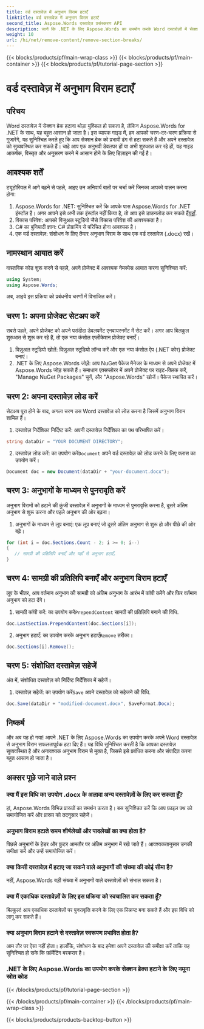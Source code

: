 ```yaml
---
title: वर्ड दस्तावेज़ में अनुभाग विराम हटाएँ
linktitle: वर्ड दस्तावेज़ में अनुभाग विराम हटाएँ
second_title: Aspose.Words दस्तावेज़ प्रसंस्करण API
description: जानें कि .NET के लिए Aspose.Words का उपयोग करके Word दस्तावेज़ों में सेक्शन ब्रेक कैसे निकालें। यह विस्तृत, चरण-दर-चरण मार्गदर्शिका सुचारू दस्तावेज़ प्रबंधन और संपादन सुनिश्चित करती है।
weight: 10
url: /hi/net/remove-content/remove-section-breaks/
---
```


{{< blocks/products/pf/main-wrap-class >}}
{{< blocks/products/pf/main-container >}}
{{< blocks/products/pf/tutorial-page-section >}}

# वर्ड दस्तावेज़ में अनुभाग विराम हटाएँ

## परिचय

Word दस्तावेज़ में सेक्शन ब्रेक हटाना थोड़ा मुश्किल हो सकता है, लेकिन Aspose.Words for .NET के साथ, यह बहुत आसान हो जाता है। इस व्यापक गाइड में, हम आपको चरण-दर-चरण प्रक्रिया से गुजारेंगे, यह सुनिश्चित करते हुए कि आप सेक्शन ब्रेक को प्रभावी ढंग से हटा सकते हैं और अपने दस्तावेज़ को सुव्यवस्थित कर सकते हैं। चाहे आप एक अनुभवी डेवलपर हों या अभी शुरुआत कर रहे हों, यह गाइड आकर्षक, विस्तृत और अनुसरण करने में आसान होने के लिए डिज़ाइन की गई है।

## आवश्यक शर्तें

ट्यूटोरियल में आगे बढ़ने से पहले, आइए उन अनिवार्य बातों पर चर्चा करें जिनका आपको पालन करना होगा:

1.  Aspose.Words for .NET: सुनिश्चित करें कि आपके पास Aspose.Words for .NET इंस्टॉल है। अगर आपने इसे अभी तक इंस्टॉल नहीं किया है, तो आप इसे डाउनलोड कर सकते हैं[यहाँ](https://releases.aspose.com/words/net/).
2. विकास परिवेश: आपको विजुअल स्टूडियो जैसे विकास परिवेश की आवश्यकता है।
3. C# का बुनियादी ज्ञान: C# प्रोग्रामिंग से परिचित होना आवश्यक है।
4. एक वर्ड दस्तावेज़: संशोधन के लिए तैयार अनुभाग विराम के साथ एक वर्ड दस्तावेज़ (.docx) रखें।

## नामस्थान आयात करें

वास्तविक कोड शुरू करने से पहले, अपने प्रोजेक्ट में आवश्यक नेमस्पेस आयात करना सुनिश्चित करें:

```csharp
using System;
using Aspose.Words;
```

अब, आइये इस प्रक्रिया को प्रबंधनीय चरणों में विभाजित करें।

## चरण 1: अपना प्रोजेक्ट सेटअप करें

सबसे पहले, अपने प्रोजेक्ट को अपने पसंदीदा डेवलपमेंट एनवायरनमेंट में सेट करें। अगर आप बिलकुल शुरुआत से शुरू कर रहे हैं, तो एक नया कंसोल एप्लीकेशन प्रोजेक्ट बनाएँ।

1. विज़ुअल स्टूडियो खोलें: विज़ुअल स्टूडियो लॉन्च करें और एक नया कंसोल ऐप (.NET कोर) प्रोजेक्ट बनाएं।
2. .NET के लिए Aspose.Words जोड़ें: आप NuGet पैकेज मैनेजर के माध्यम से अपने प्रोजेक्ट में Aspose.Words जोड़ सकते हैं। समाधान एक्सप्लोरर में अपने प्रोजेक्ट पर राइट-क्लिक करें, "Manage NuGet Packages" चुनें, और "Aspose.Words" खोजें। पैकेज स्थापित करें।

## चरण 2: अपना दस्तावेज़ लोड करें

सेटअप पूरा होने के बाद, अगला चरण उस Word दस्तावेज़ को लोड करना है जिसमें अनुभाग विराम शामिल हैं।

1. दस्तावेज़ निर्देशिका निर्दिष्ट करें: अपनी दस्तावेज़ निर्देशिका का पथ परिभाषित करें।
```csharp
string dataDir = "YOUR DOCUMENT DIRECTORY";
```
2.  दस्तावेज़ लोड करें: का उपयोग करें`Document` अपने वर्ड दस्तावेज़ को लोड करने के लिए क्लास का उपयोग करें।
```csharp
Document doc = new Document(dataDir + "your-document.docx");
```

## चरण 3: अनुभागों के माध्यम से पुनरावृति करें

अनुभाग विरामों को हटाने की कुंजी दस्तावेज़ में अनुभागों के माध्यम से पुनरावृत्ति करना है, दूसरे अंतिम अनुभाग से शुरू करना और पहले अनुभाग की ओर बढ़ना।

1. अनुभागों के माध्यम से लूप बनाएं: एक लूप बनाएं जो दूसरे अंतिम अनुभाग से शुरू हो और पीछे की ओर बढ़े।
```csharp
for (int i = doc.Sections.Count - 2; i >= 0; i--)
{
   // सामग्री की प्रतिलिपि बनाएँ और यहाँ से अनुभाग हटाएँ.
}
```

## चरण 4: सामग्री की प्रतिलिपि बनाएँ और अनुभाग विराम हटाएँ

लूप के भीतर, आप वर्तमान अनुभाग की सामग्री को अंतिम अनुभाग के आरंभ में कॉपी करेंगे और फिर वर्तमान अनुभाग को हटा देंगे।

1.  सामग्री कॉपी करें: का उपयोग करें`PrependContent` सामग्री की प्रतिलिपि बनाने की विधि.
```csharp
doc.LastSection.PrependContent(doc.Sections[i]);
```
2.  अनुभाग हटाएँ: का उपयोग करके अनुभाग हटाएँ`Remove` तरीका।
```csharp
doc.Sections[i].Remove();
```

## चरण 5: संशोधित दस्तावेज़ सहेजें

अंत में, संशोधित दस्तावेज़ को निर्दिष्ट निर्देशिका में सहेजें।

1.  दस्तावेज़ सहेजें: का उपयोग करें`Save` अपने दस्तावेज़ को सहेजने की विधि.
```csharp
doc.Save(dataDir + "modified-document.docx", SaveFormat.Docx);
```

## निष्कर्ष

और अब यह हो गया! आपने .NET के लिए Aspose.Words का उपयोग करके अपने Word दस्तावेज़ से अनुभाग विराम सफलतापूर्वक हटा दिए हैं। यह विधि सुनिश्चित करती है कि आपका दस्तावेज़ सुव्यवस्थित है और अनावश्यक अनुभाग विराम से मुक्त है, जिससे इसे प्रबंधित करना और संपादित करना बहुत आसान हो जाता है।

## अक्सर पूछे जाने वाले प्रश्न

### क्या मैं इस विधि का उपयोग .docx के अलावा अन्य दस्तावेज़ों के लिए कर सकता हूँ?
हां, Aspose.Words विभिन्न प्रारूपों का समर्थन करता है। बस सुनिश्चित करें कि आप फ़ाइल पथ को समायोजित करें और प्रारूप को तदनुसार सहेजें।

### अनुभाग विराम हटाते समय शीर्षलेखों और पादलेखों का क्या होता है?
पिछले अनुभागों के हेडर और फ़ुटर आमतौर पर अंतिम अनुभाग में रखे जाते हैं। आवश्यकतानुसार उनकी समीक्षा करें और उन्हें समायोजित करें।

### क्या किसी दस्तावेज़ में हटाए जा सकने वाले अनुभागों की संख्या की कोई सीमा है?
नहीं, Aspose.Words बड़ी संख्या में अनुभागों वाले दस्तावेज़ों को संभाल सकता है।

### क्या मैं एकाधिक दस्तावेज़ों के लिए इस प्रक्रिया को स्वचालित कर सकता हूँ?
बिल्कुल! आप एकाधिक दस्तावेज़ों पर पुनरावृत्ति करने के लिए एक स्क्रिप्ट बना सकते हैं और इस विधि को लागू कर सकते हैं।

### क्या अनुभाग विराम हटाने से दस्तावेज़ स्वरूपण प्रभावित होता है?
आम तौर पर ऐसा नहीं होता। हालाँकि, संशोधन के बाद हमेशा अपने दस्तावेज़ की समीक्षा करें ताकि यह सुनिश्चित हो सके कि फ़ॉर्मेटिंग बरकरार है।

### .NET के लिए Aspose.Words का उपयोग करके सेक्शन ब्रेक्स हटाने के लिए नमूना स्रोत कोड
 
{{< /blocks/products/pf/tutorial-page-section >}}

{{< /blocks/products/pf/main-container >}}
{{< /blocks/products/pf/main-wrap-class >}}

{{< blocks/products/products-backtop-button >}}
